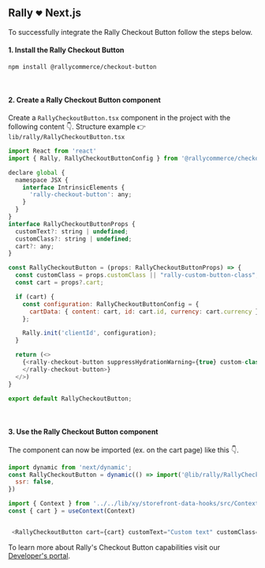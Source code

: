 
## Rally <sub><sup>♥</sup></sub> Next.js

To successfully integrate the Rally Checkout Button follow the steps below.
#### **1. Install the Rally Checkout Button**

```bash
npm install @rallycommerce/checkout-button
```

<br />

#### **2. Create a Rally Checkout Button component**

Create a `RallyCheckoutButton.tsx` component in the project with the following content 👇. Structure example 👉 `lib/rally/RallyCheckoutButton.tsx`

```javascript
import React from 'react'
import { Rally, RallyCheckoutButtonConfig } from '@rallycommerce/checkout-button';

declare global {
  namespace JSX {
    interface IntrinsicElements {
      'rally-checkout-button': any;
    }
  }
}
interface RallyCheckoutButtonProps {
  customText?: string | undefined;
  customClass?: string | undefined;
  cart?: any;
}

const RallyCheckoutButton = (props: RallyCheckoutButtonProps) => {
  const customClass = props.customClass || "rally-custom-button-class";
  const cart = props?.cart;

  if (cart) {
    const configuration: RallyCheckoutButtonConfig = {
      cartData: { content: cart, id: cart.id, currency: cart.currency }
    };

    Rally.init('clientId', configuration);
  }

  return (<>
    {<rally-checkout-button suppressHydrationWarning={true} custom-class={customClass} custom-text={props.customText} loader="true">
    </rally-checkout-button>}
  </>)
}

export default RallyCheckoutButton;
```

<br />

#### **3. Use the Rally Checkout Button component**

The component can now be imported (ex. on the cart page) like this 👇.

```javascript
import dynamic from 'next/dynamic';
const RallyCheckoutButton = dynamic(() => import('@lib/rally/RallyCheckoutButton'), {
  ssr: false,
})

import { Context } from '../../lib/xy/storefront-data-hooks/src/Context'; 
const { cart } = useContext(Context)


 <RallyCheckoutButton cart={cart} customText="Custom text" customClass="custom-css-class"></RallyCheckoutButton>

```

To learn more about Rally's Checkout Button capabilities visit our [Developer's portal](https://developers.rallyon.com/docs/jssdk/checkout-button/integrating-the-checkout-button/).